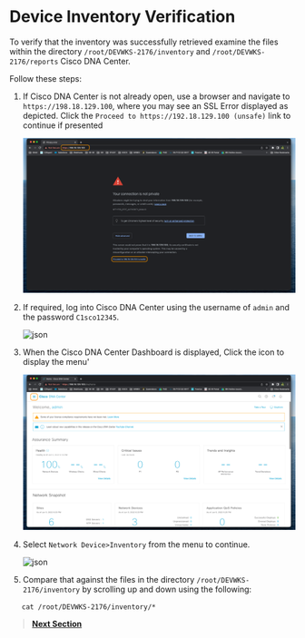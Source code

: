 # Device Inventory Verification

To verify that the inventory was successfully retrieved examine the files within the directory `/root/DEVWKS-2176/inventory` and `/root/DEVWKS-2176/reports` Cisco DNA Center.

Follow these steps:

1. If Cisco DNA Center is not already open, use a browser and navigate to `https://198.18.129.100`, where you may see an SSL Error displayed as depicted. Click the `Proceed to https://192.18.129.100 (unsafe)` link to continue if presented

   ![json](./images/DNAC-SSLERROR.png?raw=true "Import JSON")

2. If required, log into Cisco DNA Center using the username of `admin` and the password `C1sco12345`.

   ![json](./images/DNAC-Login.png?raw=true "Import JSON")

3. When the Cisco DNA Center Dashboard is displayed, Click the icon to display the menu'

   ![json](./images/DNAC-Menu.png?raw=true "Import JSON")

4. Select `Network Device>Inventory` from the menu to continue.

   ![json](./images/.png?raw=true "Import JSON")

5. Compare that against the files in the directory `/root/DEVWKS-2176/inventory` by scrolling up and down using the following:

```SHELL
   cat /root/DEVWKS-2176/inventory/*
```

> [**Next Section**](06-summary.md)